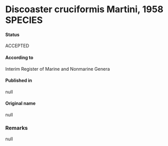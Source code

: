 Discoaster cruciformis Martini, 1958 SPECIES
=======

#### Status
ACCEPTED

#### According to
Interim Register of Marine and Nonmarine Genera

#### Published in
null

#### Original name
null

### Remarks
null